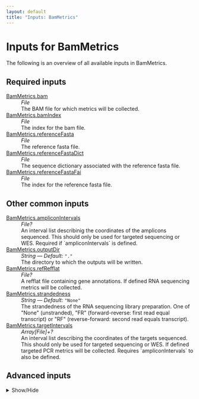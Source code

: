 ```yaml
---
layout: default
title: "Inputs: BamMetrics"
---
```


# Inputs for BamMetrics

The following is an overview of all available inputs in
BamMetrics.


## Required inputs
<dl>
<dt id="BamMetrics.bam"><a href="#BamMetrics.bam">BamMetrics.bam</a></dt>
<dd>
    <i>File </i><br />
    The BAM file for which metrics will be collected.
</dd>
<dt id="BamMetrics.bamIndex"><a href="#BamMetrics.bamIndex">BamMetrics.bamIndex</a></dt>
<dd>
    <i>File </i><br />
    The index for the bam file.
</dd>
<dt id="BamMetrics.referenceFasta"><a href="#BamMetrics.referenceFasta">BamMetrics.referenceFasta</a></dt>
<dd>
    <i>File </i><br />
    The reference fasta file.
</dd>
<dt id="BamMetrics.referenceFastaDict"><a href="#BamMetrics.referenceFastaDict">BamMetrics.referenceFastaDict</a></dt>
<dd>
    <i>File </i><br />
    The sequence dictionary associated with the reference fasta file.
</dd>
<dt id="BamMetrics.referenceFastaFai"><a href="#BamMetrics.referenceFastaFai">BamMetrics.referenceFastaFai</a></dt>
<dd>
    <i>File </i><br />
    The index for the reference fasta file.
</dd>
</dl>

## Other common inputs
<dl>
<dt id="BamMetrics.ampliconIntervals"><a href="#BamMetrics.ampliconIntervals">BamMetrics.ampliconIntervals</a></dt>
<dd>
    <i>File? </i><br />
    An interval list describinig the coordinates of the amplicons sequenced. This should only be used for targeted sequencing or WES. Required if `ampliconIntervals` is defined.
</dd>
<dt id="BamMetrics.outputDir"><a href="#BamMetrics.outputDir">BamMetrics.outputDir</a></dt>
<dd>
    <i>String </i><i>&mdash; Default:</i> <code>"."</code><br />
    The directory to which the outputs will be written.
</dd>
<dt id="BamMetrics.refRefflat"><a href="#BamMetrics.refRefflat">BamMetrics.refRefflat</a></dt>
<dd>
    <i>File? </i><br />
    A refflat file containing gene annotations. If defined RNA sequencing metrics will be collected.
</dd>
<dt id="BamMetrics.strandedness"><a href="#BamMetrics.strandedness">BamMetrics.strandedness</a></dt>
<dd>
    <i>String </i><i>&mdash; Default:</i> <code>"None"</code><br />
    The strandedness of the RNA sequencing library preparation. One of "None" (unstranded), "FR" (forward-reverse: first read equal transcript) or "RF" (reverse-forward: second read equals transcript).
</dd>
<dt id="BamMetrics.targetIntervals"><a href="#BamMetrics.targetIntervals">BamMetrics.targetIntervals</a></dt>
<dd>
    <i>Array[File]+? </i><br />
    An interval list describing the coordinates of the targets sequenced. This should only be used for targeted sequencing or WES. If defined targeted PCR metrics will be collected. Requires `ampliconIntervals` to also be defined.
</dd>
</dl>

## Advanced inputs
<details>
<summary> Show/Hide </summary>
<dl>
<dt id="BamMetrics.ampliconIntervalsLists.javaXmx"><a href="#BamMetrics.ampliconIntervalsLists.javaXmx">BamMetrics.ampliconIntervalsLists.javaXmx</a></dt>
<dd>
    <i>String </i><i>&mdash; Default:</i> <code>"4G"</code><br />
    The maximum memory available to the program. Should be lower than `memory` to accommodate JVM overhead.
</dd>
<dt id="BamMetrics.ampliconIntervalsLists.memory"><a href="#BamMetrics.ampliconIntervalsLists.memory">BamMetrics.ampliconIntervalsLists.memory</a></dt>
<dd>
    <i>String </i><i>&mdash; Default:</i> <code>"12G"</code><br />
    The amount of memory this job will use.
</dd>
<dt id="BamMetrics.dockerImages"><a href="#BamMetrics.dockerImages">BamMetrics.dockerImages</a></dt>
<dd>
    <i>Map[String,String] </i><i>&mdash; Default:</i> <code>{"samtools": "quay.io/biocontainers/samtools:1.8--h46bd0b3_5", "picard": "quay.io/biocontainers/picard:2.20.5--0"}</code><br />
    The docker images used. Changing this may result in errors which the developers may choose not to address.
</dd>
<dt id="BamMetrics.picardMetrics.collectAlignmentSummaryMetrics"><a href="#BamMetrics.picardMetrics.collectAlignmentSummaryMetrics">BamMetrics.picardMetrics.collectAlignmentSummaryMetrics</a></dt>
<dd>
    <i>Boolean </i><i>&mdash; Default:</i> <code>true</code><br />
    Equivalent to the `PROGRAM=CollectAlignmentSummaryMetrics` argument.
</dd>
<dt id="BamMetrics.picardMetrics.collectBaseDistributionByCycle"><a href="#BamMetrics.picardMetrics.collectBaseDistributionByCycle">BamMetrics.picardMetrics.collectBaseDistributionByCycle</a></dt>
<dd>
    <i>Boolean </i><i>&mdash; Default:</i> <code>true</code><br />
    Equivalent to the `PROGRAM=CollectBaseDistributionByCycle` argument.
</dd>
<dt id="BamMetrics.picardMetrics.collectGcBiasMetrics"><a href="#BamMetrics.picardMetrics.collectGcBiasMetrics">BamMetrics.picardMetrics.collectGcBiasMetrics</a></dt>
<dd>
    <i>Boolean </i><i>&mdash; Default:</i> <code>true</code><br />
    Equivalent to the `PROGRAM=CollectGcBiasMetrics` argument.
</dd>
<dt id="BamMetrics.picardMetrics.collectInsertSizeMetrics"><a href="#BamMetrics.picardMetrics.collectInsertSizeMetrics">BamMetrics.picardMetrics.collectInsertSizeMetrics</a></dt>
<dd>
    <i>Boolean </i><i>&mdash; Default:</i> <code>true</code><br />
    Equivalent to the `PROGRAM=CollectInsertSizeMetrics` argument.
</dd>
<dt id="BamMetrics.picardMetrics.collectQualityYieldMetrics"><a href="#BamMetrics.picardMetrics.collectQualityYieldMetrics">BamMetrics.picardMetrics.collectQualityYieldMetrics</a></dt>
<dd>
    <i>Boolean </i><i>&mdash; Default:</i> <code>true</code><br />
    Equivalent to the `PROGRAM=CollectQualityYieldMetrics` argument.
</dd>
<dt id="BamMetrics.picardMetrics.collectSequencingArtifactMetrics"><a href="#BamMetrics.picardMetrics.collectSequencingArtifactMetrics">BamMetrics.picardMetrics.collectSequencingArtifactMetrics</a></dt>
<dd>
    <i>Boolean </i><i>&mdash; Default:</i> <code>true</code><br />
    Equivalent to the `PROGRAM=CollectSequencingArtifactMetrics` argument.
</dd>
<dt id="BamMetrics.picardMetrics.javaXmx"><a href="#BamMetrics.picardMetrics.javaXmx">BamMetrics.picardMetrics.javaXmx</a></dt>
<dd>
    <i>String </i><i>&mdash; Default:</i> <code>"8G"</code><br />
    The maximum memory available to the program. Should be lower than `memory` to accommodate JVM overhead.
</dd>
<dt id="BamMetrics.picardMetrics.meanQualityByCycle"><a href="#BamMetrics.picardMetrics.meanQualityByCycle">BamMetrics.picardMetrics.meanQualityByCycle</a></dt>
<dd>
    <i>Boolean </i><i>&mdash; Default:</i> <code>true</code><br />
    Equivalent to the `PROGRAM=MeanQualityByCycle` argument.
</dd>
<dt id="BamMetrics.picardMetrics.memory"><a href="#BamMetrics.picardMetrics.memory">BamMetrics.picardMetrics.memory</a></dt>
<dd>
    <i>String </i><i>&mdash; Default:</i> <code>"32G"</code><br />
    The amount of memory this job will use.
</dd>
<dt id="BamMetrics.picardMetrics.qualityScoreDistribution"><a href="#BamMetrics.picardMetrics.qualityScoreDistribution">BamMetrics.picardMetrics.qualityScoreDistribution</a></dt>
<dd>
    <i>Boolean </i><i>&mdash; Default:</i> <code>true</code><br />
    Equivalent to the `PROGRAM=QualityScoreDistribution` argument.
</dd>
<dt id="BamMetrics.rnaSeqMetrics.javaXmx"><a href="#BamMetrics.rnaSeqMetrics.javaXmx">BamMetrics.rnaSeqMetrics.javaXmx</a></dt>
<dd>
    <i>String </i><i>&mdash; Default:</i> <code>"8G"</code><br />
    The maximum memory available to the program. Should be lower than `memory` to accommodate JVM overhead.
</dd>
<dt id="BamMetrics.rnaSeqMetrics.memory"><a href="#BamMetrics.rnaSeqMetrics.memory">BamMetrics.rnaSeqMetrics.memory</a></dt>
<dd>
    <i>String </i><i>&mdash; Default:</i> <code>"32G"</code><br />
    The amount of memory this job will use.
</dd>
<dt id="BamMetrics.targetIntervalsLists.javaXmx"><a href="#BamMetrics.targetIntervalsLists.javaXmx">BamMetrics.targetIntervalsLists.javaXmx</a></dt>
<dd>
    <i>String </i><i>&mdash; Default:</i> <code>"4G"</code><br />
    The maximum memory available to the program. Should be lower than `memory` to accommodate JVM overhead.
</dd>
<dt id="BamMetrics.targetIntervalsLists.memory"><a href="#BamMetrics.targetIntervalsLists.memory">BamMetrics.targetIntervalsLists.memory</a></dt>
<dd>
    <i>String </i><i>&mdash; Default:</i> <code>"12G"</code><br />
    The amount of memory this job will use.
</dd>
<dt id="BamMetrics.targetMetrics.javaXmx"><a href="#BamMetrics.targetMetrics.javaXmx">BamMetrics.targetMetrics.javaXmx</a></dt>
<dd>
    <i>String </i><i>&mdash; Default:</i> <code>"4G"</code><br />
    The maximum memory available to the program. Should be lower than `memory` to accommodate JVM overhead.
</dd>
<dt id="BamMetrics.targetMetrics.memory"><a href="#BamMetrics.targetMetrics.memory">BamMetrics.targetMetrics.memory</a></dt>
<dd>
    <i>String </i><i>&mdash; Default:</i> <code>"12G"</code><br />
    The amount of memory this job will use.
</dd>
</dl>
</details>




